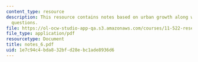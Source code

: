 ```yaml
---
content_type: resource
description: This resource contains notes based on urban growth along with discussion
  questions.
file: https://ol-ocw-studio-app-qa.s3.amazonaws.com/courses/11-522-research-seminar-on-urban-information-systems-fall-2005/1e7c94c4bda832bfd28ebc1ade8936d6_notes_6.pdf
file_type: application/pdf
resourcetype: Document
title: notes_6.pdf
uid: 1e7c94c4-bda8-32bf-d28e-bc1ade8936d6
---
```


